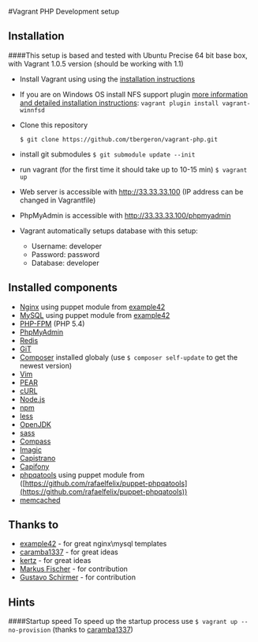#Vagrant PHP Development setup


## Installation
####This setup is based and tested with Ubuntu Precise 64 bit base box, with Vagrant 1.0.5 version (should be working with 1.1)

* Install Vagrant using using the [installation instructions](http://docs.vagrantup.com/v2/installation/index.html)

* If you are on Windows OS install NFS support plugin [more information and detailed installation instructions](https://github.com/GM-Alex/vagrant-winnfsd):
    ```vagrant plugin install vagrant-winnfsd```

* Clone this repository

    ```$ git clone https://github.com/tbergeron/vagrant-php.git```
    
* install git submodules
    ```$ git submodule update --init```

* run vagrant (for the first time it should take up to 10-15 min)
    ```$ vagrant up```
    
* Web server is accessible with http://33.33.33.100 (IP address can be changed in Vagrantfile)

* PhpMyAdmin is accessible with http://33.33.33.100/phpmyadmin

* Vagrant automatically setups database with this setup:

    * Username: developer
    * Password: password
    * Database: developer

## Installed components

* [Nginx](http://nginx.org/en/) using puppet module from [example42](https://github.com/example42/puppet-nginx)
* [MySQL](http://www.mysql.com/) using puppet module from [example42](https://github.com/example42/puppet-mysql)
* [PHP-FPM](http://php-fpm.org/) (PHP 5.4)
* [PhpMyAdmin](http://www.phpmyadmin.net/home_page/index.php)
* [Redis](http://redis.io/)
* [GiT](http://git-scm.com/)
* [Composer](http://getcomposer.org) installed globaly (use ```$ composer self-update``` to get the newest version)
* [Vim](http://www.vim.org/)
* [PEAR](http://pear.php.net/)
* [cURL](http://curl.haxx.se/)
* [Node.js](http://nodejs.org/)
* [npm](https://npmjs.org/)
* [less](http://lesscss.org/)
* [OpenJDK](http://openjdk.java.net/)
* [sass](http://sass-lang.com/)
* [Compass](http://compass-style.org/)
* [Imagic](http://www.imagemagick.org/script/index.php)
* [Capistrano](https://github.com/capistrano/capistrano)
* [Capifony](http://capifony.org/)
* [phpqatools](http://phpqatools.org/) using puppet module from ([https://github.com/rafaelfelix/puppet-phpqatools](https://github.com/rafaelfelix/puppet-phpqatools))
* [memcached](http://memcached.org/)

## Thanks to

* [example42](https://github.com/example42) - for great nginx\mysql templates
* [caramba1337](https://github.com/caramba1337) - for great ideas
* [kertz](https://github.com/kertz) - for great ideas
* [Markus Fischer](https://github.com/mfn) - for contribution
* [Gustavo Schirmer](https://github.com/hurrycaner) - for contribution

## Hints
####Startup speed
To speed up the startup process use ```$ vagrant up --no-provision``` (thanks to [caramba1337](https://github.com/caramba1337))
